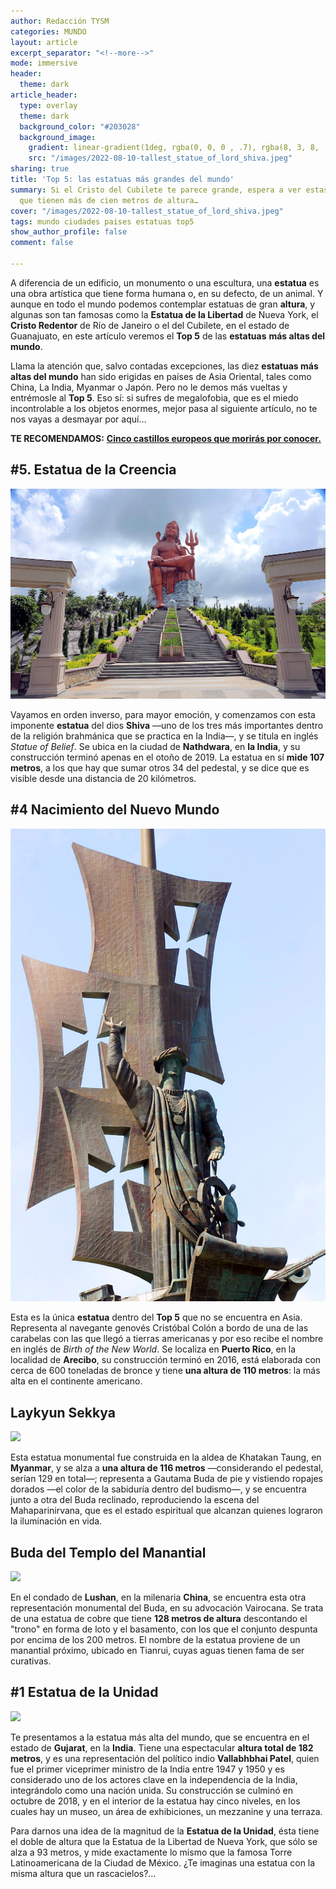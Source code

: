 ```yaml
---
author: Redacción TYSM
categories: MUNDO
layout: article
excerpt_separator: "<!--more-->"
mode: immersive
header:
  theme: dark
article_header:
  type: overlay
  theme: dark
  background_color: "#203028"
  background_image:
    gradient: linear-gradient(1deg, rgba(0, 0, 0 , .7), rgba(8, 3, 8, .9))
    src: "/images/2022-08-10-tallest_statue_of_lord_shiva.jpeg"
sharing: true
title: 'Top 5: las estatuas más grandes del mundo'
summary: Si el Cristo del Cubilete te parece grande, espera a ver estas construcciones
  que tienen más de cien metros de altura…
cover: "/images/2022-08-10-tallest_statue_of_lord_shiva.jpeg"
tags: mundo ciudades paises estatuas top5
show_author_profile: false
comment: false

---
```

A diferencia de un edificio, un monumento o una escultura, una **estatua** es una obra artística que tiene forma humana o, en su defecto, de un animal. Y aunque en todo el mundo podemos contemplar estatuas de gran **altura**, y algunas son tan famosas como la **Estatua de la Libertad** de Nueva York, el **Cristo Redentor** de Río de Janeiro o el del Cubilete, en el estado de Guanajuato, en este artículo veremos el **Top 5** de las **estatuas** **más altas del mundo**.

Llama la atención que, salvo contadas excepciones, las diez **estatuas más altas del mundo** han sido erigidas en países de Asia Oriental, tales como China, La India, Myanmar o Japón. Pero no le demos más vueltas y entrémosle al **Top 5**. Eso sí: si sufres de megalofobia, que es el miedo incontrolable a los objetos enormes, mejor pasa al siguiente artículo, no te nos vayas a desmayar por aquí…

**TE RECOMENDAMOS:** [**Cinco castillos europeos que morirás por conocer.**](https://blog.tonoysumariachi.com/mundo/2022/11/23/cinco-castillos-europeos-que-moriras-por-conocer.html)

## #5. Estatua de la Creencia

![](/images/2022-08-10-belief1.jpg)

Vayamos en orden inverso, para mayor emoción, y comenzamos con esta imponente **estatua** del dios **Shiva** —uno de los tres más importantes dentro de la religión brahmánica que se practica en la India—, y se titula en inglés _Statue of Belief_. Se ubica en la ciudad de **Nathdwara**, en **la India**, y su construcción terminó apenas en el otoño de 2019. La estatua en sí **mide 107 metros**, a los que hay que sumar otros 34 del pedestal, y se dice que es visible desde una distancia de 20 kilómetros.

## #4 Nacimiento del Nuevo Mundo

![](/images/2022-08-10-statue-5032604_1920.jpeg)

Esta es la única **estatua** dentro del **Top 5** que no se encuentra en Asia. Representa al navegante genovés Cristóbal Colón a bordo de una de las carabelas con las que llegó a tierras americanas y por eso recibe el nombre en inglés de _Birth of the New World_. Se localiza en **Puerto Rico**, en la localidad de **Arecibo**, su construcción terminó en 2016, está elaborada con cerca de 600 toneladas de bronce y tiene **una altura de 110 metros**: la más alta en el continente americano.

## Laykyun Sekkya

![](https://upload.wikimedia.org/wikipedia/commons/thumb/1/13/%E1%80%99%E1%80%AF%E1%80%B6%E1%80%9B%E1%80%BD%E1%80%AC%E1%80%99%E1%80%BC%E1%80%AD%E1%80%AF%E1%80%B7%E1%80%99%E1%80%BE_%E1%80%9B%E1%80%95%E1%80%BA%E1%80%90%E1%80%B1%E1%80%AC%E1%80%BA%E1%80%99%E1%80%B0%E1%80%98%E1%80%AF%E1%80%9B%E1%80%AC%E1%80%B8%E1%80%80%E1%80%BC%E1%80%AE%E1%80%B8.jpg/576px-%E1%80%99%E1%80%AF%E1%80%B6%E1%80%9B%E1%80%BD%E1%80%AC%E1%80%99%E1%80%BC%E1%80%AD%E1%80%AF%E1%80%B7%E1%80%99%E1%80%BE_%E1%80%9B%E1%80%95%E1%80%BA%E1%80%90%E1%80%B1%E1%80%AC%E1%80%BA%E1%80%99%E1%80%B0%E1%80%98%E1%80%AF%E1%80%9B%E1%80%AC%E1%80%B8%E1%80%80%E1%80%BC%E1%80%AE%E1%80%B8.jpg)

Esta estatua monumental fue construida en la aldea de Khatakan Taung, en **Myanmar**, y se alza a **una altura de 116 metros** —considerando el pedestal, serían 129 en total—; representa a Gautama Buda de pie y vistiendo ropajes dorados —el color de la sabiduría dentro del budismo—, y se encuentra junto a otra del Buda reclinado, reproduciendo la escena del Mahaparinirvana, que es el estado espiritual que alcanzan quienes lograron la iluminación en vida.

## Buda del Templo del Manantial

![](https://upload.wikimedia.org/wikipedia/commons/thumb/1/14/%E6%B2%B3%E5%8D%97%E4%B8%AD%E5%8E%9F%E5%A4%A7%E4%BD%9B_-_panoramio.jpg/1024px-%E6%B2%B3%E5%8D%97%E4%B8%AD%E5%8E%9F%E5%A4%A7%E4%BD%9B_-_panoramio.jpg)

En el condado de **Lushan**, en la milenaria **China**, se encuentra esta otra representación monumental del Buda, en su advocación Vairocana. Se trata de una estatua de cobre que tiene **128 metros de altura** descontando el "trono" en forma de loto y el basamento, con los que el conjunto despunta por encima de los 200 metros. El nombre de la estatua proviene de un manantial próximo, ubicado en Tianrui, cuyas aguas tienen fama de ser curativas.

## #1 Estatua de la Unidad

![](https://upload.wikimedia.org/wikipedia/commons/thumb/0/07/Statue_of_Unity.jpg/682px-Statue_of_Unity.jpg)

Te presentamos a la estatua más alta del mundo, que se encuentra en el estado de **Gujarat**, en la **India**. Tiene una espectacular **altura total de 182 metros**, y es una representación del político indio **Vallabhbhai Patel**, quien fue el primer viceprimer ministro de la India entre 1947 y 1950 y es considerado uno de los actores clave en la independencia de la India, integrándolo como una nación unida. Su construcción se culminó en octubre de 2018, y en el interior de la estatua hay cinco niveles, en los cuales hay un museo, un área de exhibiciones, un mezzanine y una terraza.

Para darnos una idea de la magnitud de la **Estatua de la Unidad**, ésta tiene el doble de altura que la Estatua de la Libertad de Nueva York, que sólo se alza a 93 metros, y mide exactamente lo mismo que la famosa Torre Latinoamericana de la Ciudad de México. ¿Te imaginas una estatua con la misma altura que un rascacielos?…